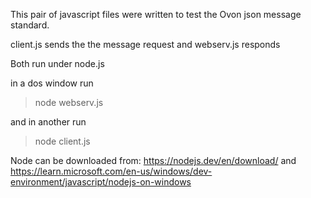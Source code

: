 This pair of javascript files were written to test the Ovon json message standard.

client.js sends the the message request
and
webserv.js responds

Both run under node.js

in a dos window run
>node webserv.js

and in another run
>node client.js


Node can be downloaded from:
https://nodejs.dev/en/download/
and
https://learn.microsoft.com/en-us/windows/dev-environment/javascript/nodejs-on-windows